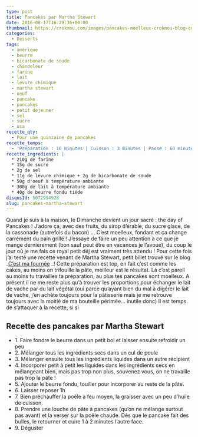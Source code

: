 ```yaml
---
type: post
title: Pancakes par Martha Stewart
date: 2016-08-17T16:29:36+00:00
thumbnail: https://crokmou.com/images/pancakes-moelleux-crokmou-blog-culinaire.jpg
categories:
  - Desserts
tags:
  - amérique
  - beurre
  - bicarbonate de soude
  - chandeleur
  - farine
  - lait
  - levure chimique
  - martha stewart
  - oeuf
  - pancake
  - pancakes
  - petit dejeuner
  - sel
  - sucre
  - usa
recette_qty:
  - Pour une quinzaine de pancakes
recette_temps:
  - 'Préparation : 10 minutes | Cuisson : 3 minutes | Pause : 60 minutes'
recette_ingredients: |
  * 210g de farine
  * 15g de sucre
  * 2g de sel
  * 11g de levure chimique + 2g de bicarbonate de soude
  * 50g d'oeuf à température ambiante
  * 300g de lait à température ambiante
  * 40g de beurre fondu tiède
disqusId: 5072994928
slug: pancakes-martha-stewart
---
```


Quand je suis à la maison, le Dimanche devient un jour sacré : the day of Pancakes ! J’adore ça, avec des fruits, du sirop d’érable, du sucre glace, de la cassonade (autrefois du bacon) … C’est moelleux, fondant et ça change carrément du pain grillé ! J’essaye de faire un peu attention à ce que je mange dernièrement (bon sauf peut être en vacances je l’avoue), du coup le jour où je me fais ce royal petit déj est vraiment très attendu ! Pour cette fois j’ai testé une recette venant de Martha Stewart, petit billet trouvé sur le blog _[C’est ma fournée](http://www.cestmafournee.com/2014/09/the-old-fashioned-pancakes-by-martha.html#) _! Cette préparation est top, en fait c’est comme les cakes, au moins on trifouille la pâte, meilleur est le résultat. Là c’est pareil au moins tu travailles ta préparation, au plus tes pancakes sont moelleux. A présent il ne me reste plus qu’à trouver les proportions pour échanger le lait de vache par du lait végétal (oui parce qu’ayant bien du mal à digérer le lait de vache, j’en achète toujours pour la pâtisserie mais je me retrouve toujours avec la moitié de ma bouteille périmée… inutile donc) Il est temps de s’attaquer à la recette, si si

## **Recette des pancakes par Martha Stewart**

* 1\. Faire fondre le beurre dans un petit bol et laisser ensuite refroidir un peu
* 2\. Mélanger tous les ingrédients secs dans un cul de poule
* 3\. Mélanger ensuite tous les ingrédients liquides dans un autre récipient
* 4\. Incorporer petit à petit les liquides dans les ingrédients secs en mélangeant bien, mais pas trop non plus, souvenez vous, on ne travaille pas trop la pâte !
* 5\. Ajouter le beurre fondu, touiller pour incorporer au reste de la pâte.
* 6\. Laisser reposer 1h
* 7\. Bien préchauffer la poêle à feu moyen, la graisser avec un peu d’huile de cuisson.
* 8\. Prendre une louche de pâte à pancakes (qu’on ne mélange surtout pas avant) et la verser sur la poêle chaude. Dès que le pancake fait des bulles, le retourner et cuire 1 à 2 minutes l’autre face.
* 9\. Déguster